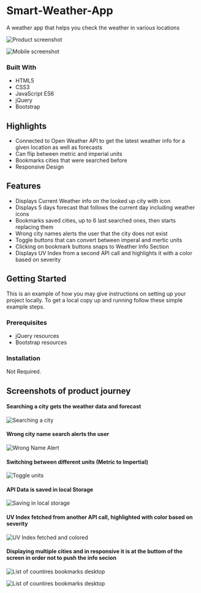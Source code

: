 # Smart-Weather-App
A weather app that helps you check the weather in various locations

![Product screenshot](./assets/images/screenshots/screenshot1.JPG)

![Mobile screenshot](./assets/images/screenshots/screenshot2.JPG)

### Built With

* HTML5
* CSS3
* JavaScript ES6
* jQuery
* Bootstrap

## Highlights

* Connected to Open Weather API to get the latest weather info for a given location as well as forecasts
* Can flip between metric and imperial units
* Bookmarks cities that were searched before
* Responsive Design

## Features

* Displays Current Weather info on the looked up city with icon
* Displays 5 days forecast that follows the current day including weather icons
* Bookmarks saved cities, up to 6 last searched ones, then starts replacing them
* Wrong city names alerts the user that the city does not exist
* Toggle buttons that can convert between imperal and mertic units
* Clicking on bookmark buttons snaps to Weather Info Section
* Displays UV Index from a second API call and highlights it with a color based on severity

## Getting Started

This is an example of how you may give instructions on setting up your project locally.
To get a local copy up and running follow these simple example steps.

### Prerequisites

* jQuery resources
* Bootstrap resources

### Installation

Not Required.

## Screenshots of product journey

#### Searching a city gets the weather data and forecast

![Searching a city](./assets/images/screenshots/screenshot3.JPG)

#### Wrong city name search alerts the user

![Wrong Name Alert](./assets/images/screenshots/screenshot4.JPG)

#### Switching between different units (Metric to Impertial)

![Toggle units](./assets/images/screenshots/screenshot5.JPG)


#### API Data is saved in local Storage

![Saving in local storage](./assets/images/screenshots/screenshot6.JPG)

#### UV Index fetched from another API call, highlighted with color based on severity

![UV Index fetched and colored](./assets/images/screenshots/screenshot7.JPG)


#### Displaying multiple cities and in responsive it is at the buttom of the screen in order not to push the info secion

![List of countires bookmarks desktop](./assets/images/screenshots/screenshot8.JPG)

![List of countires bookmarks desktop](./assets/images/screenshots/screenshot9.JPG)
